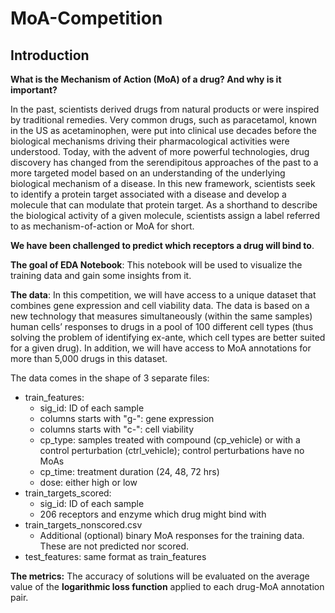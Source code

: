 # MoA-Competition
## Introduction
**What is the Mechanism of Action (MoA) of a drug? And why is it important?**

In the past, scientists derived drugs from natural products or were inspired by traditional remedies. Very common drugs, such as paracetamol, known in the US as acetaminophen, were put into clinical use decades before the biological mechanisms driving their pharmacological activities were understood. Today, with the advent of more powerful technologies, drug discovery has changed from the serendipitous approaches of the past to a more targeted model based on an understanding of the underlying biological mechanism of a disease. In this new framework, scientists seek to identify a protein target associated with a disease and develop a molecule that can modulate that protein target. As a shorthand to describe the biological activity of a given molecule, scientists assign a label referred to as mechanism-of-action or MoA for short.

**We have been challenged to predict which receptors a drug will bind to**. 

**The goal of EDA Notebook**: This notebook will be used to visualize the training data and gain some insights from it.

**The data**: In this competition, we will have access to a unique dataset that combines gene expression and cell viability data. The data is based on a new technology that measures simultaneously (within the same samples) human cells’ responses to drugs in a pool of 100 different cell types (thus solving the problem of identifying ex-ante, which cell types are better suited for a given drug). In addition, we will have access to MoA annotations for more than 5,000 drugs in this dataset.


The data comes in the shape of 3 separate files:

- train_features: 
    - sig_id: ID of each sample
    - columns starts with "g-": gene expression
    - columns starts with "c-": cell viability
    - cp_type: samples treated with compound (cp_vehicle) or with a control perturbation (ctrl_vehicle); control perturbations have no MoAs
    - cp_time: treatment duration (24, 48, 72 hrs)
    - dose: either high or low
- train_targets_scored: 
    - sig_id: ID of each sample
    - 206 receptors and enzyme which drug might bind with
- train_targets_nonscored.csv 
    - Additional (optional) binary MoA responses for the training data. These are not predicted nor scored.
- test_features: same format as train_features

**The metrics:**
The accuracy of solutions will be evaluated on the average value of the **logarithmic loss function** applied to each drug-MoA annotation pair.
